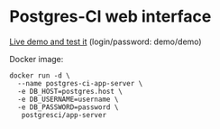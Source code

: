 # Postgres-CI web interface 

[Live demo and test it](http://185.143.172.56/) (login/password: demo/demo)


Docker image:

```
docker run -d \
  --name postgres-ci-app-server \
  -e DB_HOST=postgres.host \
  -e DB_USERNAME=username \
  -e DB_PASSWORD=password \
   postgresci/app-server
```